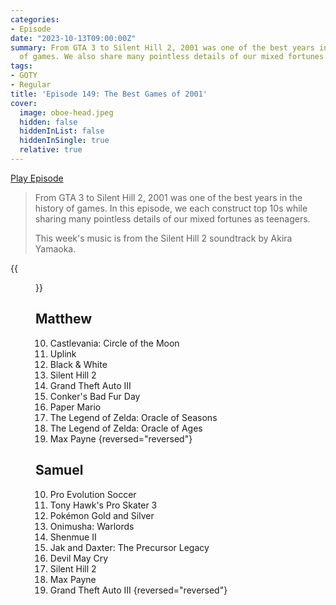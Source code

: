 ```yaml
---
categories:
- Episode
date: "2023-10-13T09:00:00Z"
summary: From GTA 3 to Silent Hill 2, 2001 was one of the best years in the history
  of games. We also share many pointless details of our mixed fortunes as teenagers.
tags:
- GOTY
- Regular
title: 'Episode 149: The Best Games of 2001'
cover: 
  image: oboe-head.jpeg
  hidden: false
  hiddenInList: false
  hiddenInSingle: true
  relative: true
---
```


[Play Episode](https://www.patreon.com/posts/episode-149-best-90865129)
> From GTA 3 to Silent Hill 2, 2001 was one of the best years in the history of games. In this episode, we each construct top 10s while sharing many pointless details of our mixed fortunes as teenagers.
> 
> This week's music is from the Silent Hill 2 soundtrack by Akira Yamaoka.

{{<figure 
    src="oboe-head.jpeg" 
    caption="Image credit: RyanPlugs" 
    alt="Oboe Head">}}

## Matthew
10. Castlevania: Circle of the Moon
9. Uplink
8. Black & White
7. Silent Hill 2
6. Grand Theft Auto III
5. Conker's Bad Fur Day
4. Paper Mario
3. The Legend of Zelda: Oracle of Seasons
2. The Legend of Zelda: Oracle of Ages
1. Max Payne
{reversed="reversed"}

## Samuel
10. Pro Evolution Soccer
9. Tony Hawk's Pro Skater 3
8. Pokémon Gold and Silver
7. Onimusha: Warlords
6. Shenmue II
5. Jak and Daxter: The Precursor Legacy
4. Devil May Cry
3. Silent Hill 2
2. Max Payne
1. Grand Theft Auto III
{reversed="reversed"}